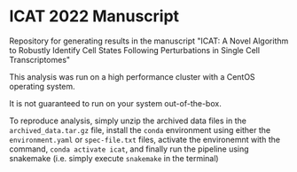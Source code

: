 # ICAT 2022 Manuscript
Repository for generating results in the manuscript "ICAT: A Novel Algorithm to
Robustly Identify Cell States Following Perturbations in Single Cell Transcriptomes"

This analysis was run on a high performance cluster with a CentOS operating
system.

It is not guaranteed to run on your system out-of-the-box.

To reproduce analysis, simply unzip the archived data files in the `archived_data.tar.gz`
file, install the `conda` environment using either the `environment.yaml` or `spec-file.txt`
files, activate the environemnt with the command, `conda activate icat`, and finally
run the pipeline using snakemake (i.e. simply execute `snakemake` in the terminal)

